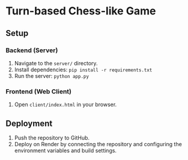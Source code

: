 # Turn-based Chess-like Game

## Setup

### Backend (Server)
1. Navigate to the `server/` directory.
2. Install dependencies: `pip install -r requirements.txt`
3. Run the server: `python app.py`

### Frontend (Web Client)
1. Open `client/index.html` in your browser.

## Deployment
1. Push the repository to GitHub.
2. Deploy on Render by connecting the repository and configuring the environment variables and build settings.
